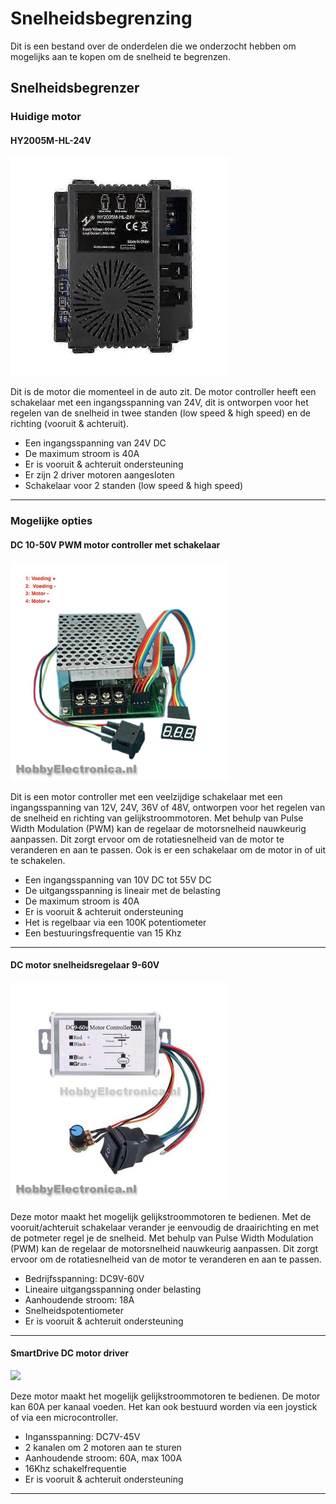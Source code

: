 # Snelheidsbegrenzing
Dit is een bestand over de onderdelen die we onderzocht hebben om mogelijks aan te kopen om de snelheid te begrenzen.

## Snelheidsbegrenzer
### Huidige motor

#### HY2005M-HL-24V
<img src="Afbeeldingen/Motor GoBabyGo.jpg" height="350" width="auto">



Dit is de motor die momenteel in de auto zit. De motor controller heeft een schakelaar met een ingangsspanning van 24V, dit is ontworpen voor het regelen van de snelheid in twee standen (low speed & high speed) en de richting (vooruit & achteruit).

- Een ingangsspanning van 24V DC
- De maximum stroom is 40A
- Er is vooruit & achteruit ondersteuning
- Er zijn 2 driver motoren aangesloten
- Schakelaar voor 2 standen (low speed & high speed)

---
### Mogelijke opties

#### DC 10-50V PWM motor controller met schakelaar
   <img src="Afbeeldingen/Motor1.jpg" height="350" width="auto">



Dit is een motor controller met een veelzijdige schakelaar met een ingangsspanning van 12V, 24V, 36V of 48V, ontworpen voor het regelen van de snelheid en richting van gelijkstroommotoren. Met behulp van Pulse Width Modulation (PWM) kan de regelaar de motorsnelheid nauwkeurig aanpassen. Dit zorgt ervoor om de rotatiesnelheid van de motor te veranderen en aan te passen. Ook is er een schakelaar om de motor in of uit te schakelen.

- Een ingangsspanning van 10V DC tot 55V DC
- De uitgangsspanning is lineair met de belasting
- De maximum stroom is 40A
- Er is vooruit & achteruit ondersteuning
- Het is regelbaar via een 100K potentiometer
- Een bestuuringsfrequentie van 15 Khz

---
#### DC motor snelheidsregelaar 9-60V
<img src="Afbeeldingen/Motor2.jpg" height="350" width="auto">



Deze motor maakt het mogelijk gelijkstroommotoren te bedienen. Met de vooruit/achteruit schakelaar verander je eenvoudig de draairichting en met de potmeter regel je de snelheid. Met behulp van Pulse Width Modulation (PWM) kan de regelaar de motorsnelheid nauwkeurig aanpassen. Dit zorgt ervoor om de rotatiesnelheid van de motor te veranderen en aan te passen.

- Bedrijfsspanning: DC9V-60V
- Lineaire uitgangsspanning onder belasting
- Aanhoudende stroom: 18A
- Snelheidspotentiometer
- Er is vooruit & achteruit ondersteuning

---

#### SmartDrive DC motor driver
<img src="Afbeeldingen/Motor3.jpg" height="350" width="auto">


Deze motor maakt het mogelijk gelijkstroommotoren te bedienen. De motor kan 60A per kanaal voeden. 
Het kan ook bestuurd worden via een joystick of via een microcontroller.

- Ingansspanning: DC7V-45V
- 2 kanalen om 2 motoren aan te sturen
- Aanhoudende stroom: 60A, max 100A
- 16Khz schakelfrequentie
- Er is vooruit & achteruit ondersteuning

---



